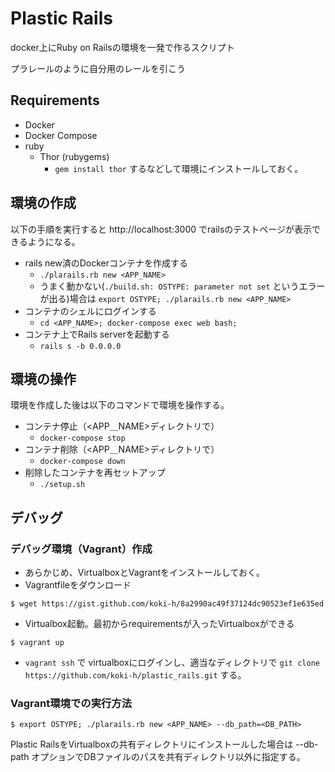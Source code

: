 # Plastic Rails
docker上にRuby on Railsの環境を一発で作るスクリプト

プラレールのように自分用のレールを引こう

## Requirements
- Docker
- Docker Compose
- ruby
  - Thor (rubygems)
    - `gem install thor` するなどして環境にインストールしておく。
## 環境の作成
以下の手順を実行すると http://localhost:3000 でrailsのテストページが表示できるようになる。

- rails new済のDockerコンテナを作成する
  - `./plarails.rb new <APP_NAME>`
  - うまく動かない(`./build.sh: OSTYPE: parameter not set` というエラーが出る)場合は `export OSTYPE; ./plarails.rb new <APP_NAME>`
- コンテナのシェルにログインする
  -  `cd <APP_NAME>; docker-compose exec web bash; `
- コンテナ上でRails serverを起動する
  - `rails s -b 0.0.0.0`

## 環境の操作
環境を作成した後は以下のコマンドで環境を操作する。

- コンテナ停止（<APP＿NAME>ディレクトリで）
  -  `docker-compose stop`
- コンテナ削除（<APP＿NAME>ディレクトリで）
  -  `docker-compose down`
- 削除したコンテナを再セットアップ
  -  `./setup.sh`
## デバッグ
### デバッグ環境（Vagrant）作成
- あらかじめ、VirtualboxとVagrantをインストールしておく。
- Vagrantfileをダウンロード
```
$ wget https://gist.github.com/koki-h/8a2990ac49f37124dc90523ef1e635ed 
```
- Virtualbox起動。最初からrequirementsが入ったVirtualboxができる
```
$ vagrant up 
```
- `vagrant ssh` で virtualboxにログインし、適当なディレクトリで `git clone https://github.com/koki-h/plastic_rails.git` する。

### Vagrant環境での実行方法
```
$ export OSTYPE; ./plarails.rb new <APP_NAME> --db_path=<DB_PATH>
```
Plastic RailsをVirtualboxの共有ディレクトリにインストールした場合は --db-path オプションでDBファイルのパスを共有ディレクトリ以外に指定する。
